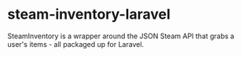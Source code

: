 # steam-inventory-laravel
SteamInventory is a wrapper around the JSON Steam API that grabs a user's items - all packaged up for Laravel.
